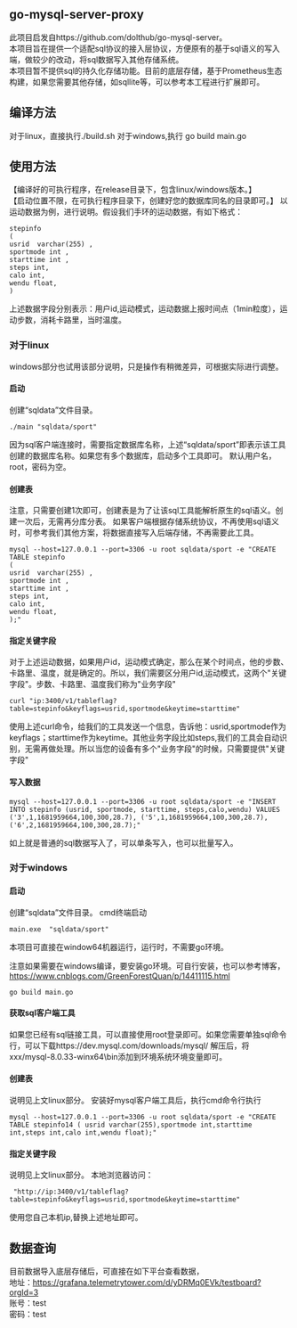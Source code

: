 ## go-mysql-server-proxy
此项目启发自https://github.com/dolthub/go-mysql-server。  
本项目旨在提供一个适配sql协议的接入层协议，方便原有的基于sql语义的写入端，做较少的改动，将sql数据写入其他存储系统。  
本项目暂不提供sql的持久化存储功能。目前的底层存储，基于Prometheus生态构建，如果您需要其他存储，如sqllite等，可以参考本工程进行扩展即可。  

## 编译方法
对于linux，直接执行./build.sh
对于windows,执行 go build main.go

## 使用方法
【编译好的可执行程序，在release目录下，包含linux/windows版本。】  
【启动位置不限，在可执行程序目录下，创建好您的数据库同名的目录即可。】
以运动数据为例，进行说明。假设我们手环的运动数据，有如下格式：
```
stepinfo 
(
usrid  varchar(255) ,  
sportmode int ,
starttime int ,
steps int,
calo int,
wendu float,
)
```

上述数据字段分别表示：用户id,运动模式，运动数据上报时间点（1min粒度），运动步数，消耗卡路里，当时温度。
### 对于linux
windows部分也试用该部分说明，只是操作有稍微差异，可根据实际进行调整。
#### 启动
创建“sqldata”文件目录。
```
./main "sqldata/sport"
```
因为sql客户端连接时，需要指定数据库名称，上述“sqldata/sport”即表示该工具创建的数据库名称。如果您有多个数据库，启动多个工具即可。
默认用户名，root，密码为空。
#### 创建表
注意，只需要创建1次即可，创建表是为了让该sql工具能解析原生的sql语义。创建一次后，无需再分库分表。
如果客户端根据存储系统协议，不再使用sql语义时，可参考我们其他方案，将数据直接写入后端存储，不再需要此工具。
```
mysql --host=127.0.0.1 --port=3306 -u root sqldata/sport -e "CREATE TABLE stepinfo
(
usrid  varchar(255) ,
sportmode int ,
starttime int ,
steps int,
calo int,
wendu float,
);"
```
#### 指定关键字段
对于上述运动数据，如果用户id，运动模式确定，那么在某个时间点，他的步数、卡路里、温度，就是确定的。所以，我们需要区分用户id,运动模式，这两个"关键字段"。步数、卡路里、温度我们称为"业务字段"
```
curl "ip:3400/v1/tableflag?table=stepinfo&keyflags=usrid,sportmode&keytime=starttime"
```
使用上述curl命令，给我们的工具发送一个信息，告诉他：usrid,sportmode作为keyflags；starttime作为keytime。其他业务字段比如steps,我们的工具会自动识别，无需再做处理。所以当您的设备有多个"业务字段"的时候，只需要提供"关键字段"

#### 写入数据
```
mysql --host=127.0.0.1 --port=3306 -u root sqldata/sport -e "INSERT INTO stepinfo (usrid, sportmode, starttime, steps,calo,wendu) VALUES ('3',1,1681959664,100,300,28.7), ('5',1,1681959664,100,300,28.7), ('6',2,1681959664,100,300,28.7);"
```
如上就是普通的sql数据写入了，可以单条写入，也可以批量写入。

### 对于windows
#### 启动
创建“sqldata”文件目录。
cmd终端启动
```
main.exe  "sqldata/sport"
```
本项目可直接在window64机器运行，运行时，不需要go环境。

注意如果需要在windows编译，要安装go环境。可自行安装，也可以参考博客，https://www.cnblogs.com/GreenForestQuan/p/14411115.html 
```
go build main.go
```
#### 获取sql客户端工具
如果您已经有sql链接工具，可以直接使用root登录即可。如果您需要单独sql命令行，可以下载https://dev.mysql.com/downloads/mysql/ 解压后，将xxx/mysql-8.0.33-winx64\bin添加到环境系统环境变量即可。
#### 创建表
说明见上文linux部分。
安装好mysql客户端工具后，执行cmd命令行执行
```
mysql --host=127.0.0.1 --port=3306 -u root sqldata/sport -e "CREATE TABLE stepinfo14 ( usrid varchar(255),sportmode int,starttime int,steps int,calo int,wendu float);"
```
#### 指定关键字段
说明见上文linux部分。
本地浏览器访问：
```
 "http://ip:3400/v1/tableflag?table=stepinfo&keyflags=usrid,sportmode&keytime=starttime"
```
使用您自己本机ip,替换上述地址即可。

## 数据查询

目前数据导入底层存储后，可直接在如下平台查看数据，  
地址：https://grafana.telemetrytower.com/d/yDRMq0EVk/testboard?orgId=3  
账号：test  
密码：test  



